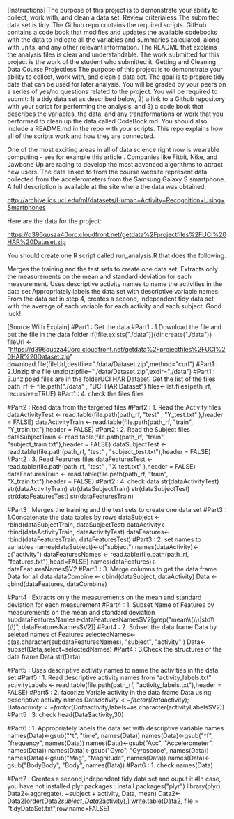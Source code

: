 [Instructions]
The purpose of this project is to demonstrate your ability to collect, work with, and clean a data set.
Review criterialess 
The submitted data set is tidy.
The Github repo contains the required scripts.
GitHub contains a code book that modifies and updates the available codebooks with the data to indicate all the variables and summaries calculated, along with units, and any other relevant information.
The README that explains the analysis files is clear and understandable.
The work submitted for this project is the work of the student who submitted it.
Getting and Cleaning Data Course Projectless 
The purpose of this project is to demonstrate your ability to collect, work with, and clean a data set. The goal is to prepare tidy data that can be used for later analysis. You will be graded by your peers on a series of yes/no questions related to the project. You will be required to submit: 1) a tidy data set as described below, 2) a link to a Github repository with your script for performing the analysis, and 3) a code book that describes the variables, the data, and any transformations or work that you performed to clean up the data called CodeBook.md. You should also include a README.md in the repo with your scripts. This repo explains how all of the scripts work and how they are connected.

One of the most exciting areas in all of data science right now is wearable computing - see for example this article . Companies like Fitbit, Nike, and Jawbone Up are racing to develop the most advanced algorithms to attract new users. The data linked to from the course website represent data collected from the accelerometers from the Samsung Galaxy S smartphone. A full description is available at the site where the data was obtained:

http://archive.ics.uci.edu/ml/datasets/Human+Activity+Recognition+Using+Smartphones

Here are the data for the project:

https://d396qusza40orc.cloudfront.net/getdata%2Fprojectfiles%2FUCI%20HAR%20Dataset.zip

You should create one R script called run_analysis.R that does the following.

Merges the training and the test sets to create one data set.
Extracts only the measurements on the mean and standard deviation for each measurement.
Uses descriptive activity names to name the activities in the data set
Appropriately labels the data set with descriptive variable names.
From the data set in step 4, creates a second, independent tidy data set with the average of each variable for each activity and each subject.
Good luck!

[Source With Explain]
#Part1 : Get the data
#Part1 : 1.Download the file and put the file in the data folder
if(!file.exists("./data")){dir.create("./data")}
fileUrl <- "https://d396qusza40orc.cloudfront.net/getdata%2Fprojectfiles%2FUCI%20HAR%20Dataset.zip"
download.file(fileUrl,destfile="./data/Dataset.zip",method="curl")
#Part1 : 2.Unzip the file
unzip(zipfile="./data/Dataset.zip",exdir="./data")
#Part1 : 3.unzipped files are in the folderUCI HAR Dataset. Get the list of the files
path_rf <- file.path("./data" , "UCI HAR Dataset")
files<-list.files(path_rf, recursive=TRUE)
#Part1 : 4. check the files
files

#Part2 : Read data from the targeted files
#Part2 : 1. Read the Activity files
dataActivityTest  <- read.table(file.path(path_rf, "test" , "Y_test.txt" ),header = FALSE)
dataActivityTrain <- read.table(file.path(path_rf, "train", "Y_train.txt"),header = FALSE)
#Part2 : 2. Read the Subject files
dataSubjectTrain <- read.table(file.path(path_rf, "train", "subject_train.txt"),header = FALSE)
dataSubjectTest  <- read.table(file.path(path_rf, "test" , "subject_test.txt"),header = FALSE)
#Part2 : 3. Read Fearures files
dataFeaturesTest  <- read.table(file.path(path_rf, "test" , "X_test.txt" ),header = FALSE)
dataFeaturesTrain <- read.table(file.path(path_rf, "train", "X_train.txt"),header = FALSE)
#Part2 : 4. check data
str(dataActivityTest)
str(dataActivityTrain)
str(dataSubjectTrain)
str(dataSubjectTest)
str(dataFeaturesTest)
str(dataFeaturesTrain)

#Part3 : Merges the training and the test sets to create one data set
#Part3 : 1.Concatenate the data tables by rows
dataSubject <- rbind(dataSubjectTrain, dataSubjectTest)
dataActivity<- rbind(dataActivityTrain, dataActivityTest)
dataFeatures<- rbind(dataFeaturesTrain, dataFeaturesTest)
#Part3 : 2. set names to variables
names(dataSubject)<-c("subject")
names(dataActivity)<- c("activity")
dataFeaturesNames <- read.table(file.path(path_rf, "features.txt"),head=FALSE)
names(dataFeatures)<- dataFeaturesNames$V2
#Part3 : 3. Merge columns to get the data frame Data for all data
dataCombine <- cbind(dataSubject, dataActivity)
Data <- cbind(dataFeatures, dataCombine)

#Part4 : Extracts only the measurements on the mean and standard deviation for each measurement
#Part4 : 1. Subset Name of Features by measurements on the mean and standard deviation
subdataFeaturesNames<-dataFeaturesNames$V2[grep("mean\\(\\)|std\\(\\)", dataFeaturesNames$V2)]
#Part4 : 2. Subset the data frame Data by seleted names of Features
selectedNames<-c(as.character(subdataFeaturesNames), "subject", "activity" )
Data<-subset(Data,select=selectedNames)
#Part4 : 3.Check the structures of the data frame Data
str(Data)

#Part5 : Uses descriptive activity names to name the activities in the data set
#Part5 : 1. Read descriptive activity names from “activity_labels.txt”
activityLabels <- read.table(file.path(path_rf, "activity_labels.txt"),header = FALSE)
#Part5 : 2. facorize Variale activity in the data frame Data using descriptive activity names
Data$activity<-factor(Data$activity);
Data$activity<-factor(Data$activity,labels=as.character(activityLabels$V2))
#Part5 : 3. check
head(Data$activity,30)

#Part6 : 1. Appropriately labels the data set with descriptive variable names
names(Data)<-gsub("^t", "time", names(Data))
names(Data)<-gsub("^f", "frequency", names(Data))
names(Data)<-gsub("Acc", "Accelerometer", names(Data))
names(Data)<-gsub("Gyro", "Gyroscope", names(Data))
names(Data)<-gsub("Mag", "Magnitude", names(Data))
names(Data)<-gsub("BodyBody", "Body", names(Data))
#Part6 : 1. check
names(Data)

#Part7 : Creates a second,independent tidy data set and ouput it
#In case, you have not installed plyr packages : install.packages("plyr")
library(plyr);
Data2<-aggregate(. ~subject + activity, Data, mean)
Data2<-Data2[order(Data2$subject,Data2$activity),]
write.table(Data2, file = "tidyDataSet.txt",row.name=FALSE)